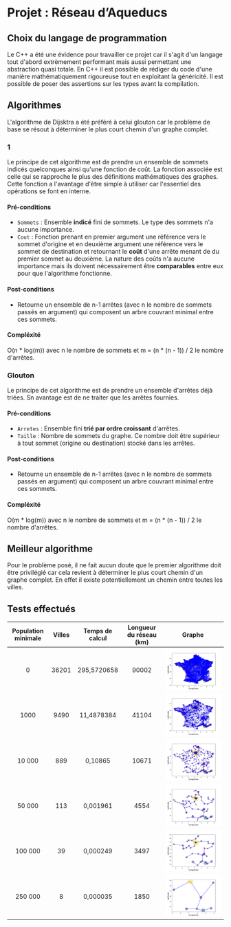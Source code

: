 # Projet : Réseau d’Aqueducs
## Choix du langage de programmation
Le C++ a été une évidence pour travailler ce projet car il s'agit d'un langage tout d'abord extrèmement performant mais aussi permettant une abstraction quasi totale. En C++ il est possible de rédiger du code d'une manière mathématiquement rigoureuse tout en exploitant la généricité. Il est possible de poser des assertions sur les types avant la compilation.
## Algorithmes
L'algorithme de Dijsktra a été préféré à celui glouton car le problème de base se résout à déterminer le plus court chemin d'un graphe complet.
### 1
Le principe de cet algorithme est de prendre un ensemble de sommets indicés quelconques ainsi qu'une fonction de coût. La fonction associée est celle qui se rapproche le plus des définitions mathématiques des graphes. Cette fonction a l'avantage d'être simple à utiliser car l'essentiel des opérations se font en interne.
#### Pré-conditions
- `Sommets` : Ensemble **indicé** fini de sommets. Le type des sommets n'a aucune importance.
- `Cout` : Fonction prenant en premier argument une référence vers le sommet d'origine et en deuxième argument une référence vers le sommet de destination et retournant le **coût** d'une arrête menant de du premier sommet au deuxième. La nature des coûts n'a aucune importance mais ils doivent nécessairement être **comparables** entre eux pour que l'algorithme fonctionne.
#### Post-conditions
- Retourne un ensemble de n-1 arrêtes (avec n le nombre de sommets passés en argument) qui composent un arbre couvrant minimal entre ces sommets.
#### Compléxité
O(n * log(m)) avec n le nombre de sommets et m = (n * (n - 1)) / 2 le nombre d'arrêtes.
### Glouton
Le principe de cet algorithme est de prendre un ensemble d'arrêtes déjà triées. Sn avantage est de ne traiter que les arrêtes fournies.
#### Pré-conditions
- `Arretes` : Ensemble fini **trié par ordre croissant** d'arrêtes.
- `Taille` : Nombre de sommets du graphe. Ce nombre doit être supérieur à tout sommet (origine ou destination) stocké dans les arrêtes.
#### Post-conditions
- Retourne un ensemble de n-1 arrêtes (avec n le nombre de sommets passés en argument) qui composent un arbre couvrant minimal entre ces sommets.
#### Compléxité
O(m * log(m)) avec n le nombre de sommets et m = (n * (n - 1)) / 2 le nombre d'arrêtes.
## Meilleur algorithme
Pour le problème posé, il ne fait aucun doute que le premier algorithme doit être privilégié car cela revient à déterminer le plus court chemin d'un graphe complet. En effet il existe potentiellement un chemin entre toutes les villes.

## Tests effectués
Population minimale  | Villes | Temps de calcul | Longueur du réseau (km) | Graphe
:------------------: | :----: | :-------------: | :---------------------: | :----:
0                    | 36201  | 295,5720658     | 90002                   | ![0 habitant et plus](./Rapport/0.png "0 habitant et plus")
1000                 | 9490   | 11,4878384      | 41104                   | ![1 000 habitants et plus](./Rapport/1000.png "1 000 habitants et plus")
10 000               | 889    | 0,10865         | 10671                   | ![10 000 habitants et plus](./Rapport/10000.png "10 000 habitants et plus")
50 000               | 113    | 0,001961        | 4554                    | ![50 000 habitants et plus](./Rapport/50000.png "50 000 habitants et plus")
100 000              | 39     | 0,000249        | 3497                    | ![100 000 habitants et plus](./Rapport/100000.png "100 000 habitants et plus")
250 000              | 8      | 0,000035        | 1850                    | ![250 000 habitants et plus](./Rapport/250000.png "250 000 habitants et plus")
